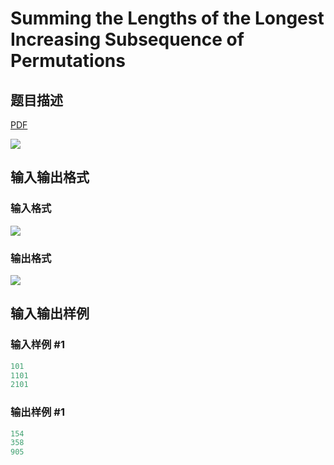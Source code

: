 # Summing the Lengths of the Longest Increasing Subsequence of Permutations

## 题目描述

[problemUrl]: https://uva.onlinejudge.org/index.php?option=com_onlinejudge&Itemid=8&category=24&page=show_problem&problem=2247

[PDF](https://uva.onlinejudge.org/external/112/p11272.pdf)

![](https://cdn.luogu.com.cn/upload/vjudge_pic/UVA11272/5bdfa50d5dbf51f6015ae6f4fa7998313c739a90.png)

## 输入输出格式

### 输入格式

![](https://cdn.luogu.com.cn/upload/vjudge_pic/UVA11272/d7d74964ebdc386e085fffc5db7ca7d4ef48009b.png)

### 输出格式

![](https://cdn.luogu.com.cn/upload/vjudge_pic/UVA11272/003cf8b04dfb8cad52b4603a5f5e4e7b83f8b250.png)

## 输入输出样例

### 输入样例 #1

```cpp
101
1101
2101
```


### 输出样例 #1

```cpp
154
358
905
```


